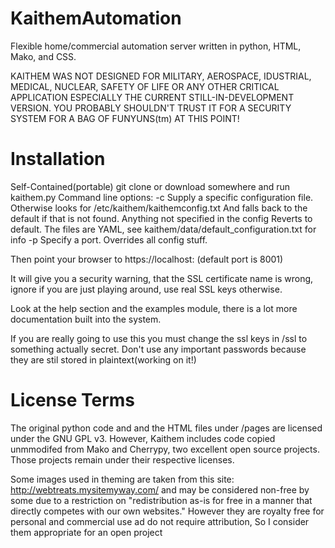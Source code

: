 KaithemAutomation
=================

Flexible home/commercial automation server written in python, HTML, Mako, and CSS.

KAITHEM WAS NOT DESIGNED FOR MILITARY, AEROSPACE, IDUSTRIAL,
MEDICAL, NUCLEAR, SAFETY OF LIFE OR ANY OTHER CRITICAL APPLICATION
ESPECIALLY THE CURRENT STILL-IN-DEVELOPMENT VERSION. YOU PROBABLY SHOULDN'T TRUST IT FOR
A SECURITY SYSTEM FOR A BAG OF FUNYUNS(tm) AT THIS POINT! 

Installation
============
Self-Contained(portable)
git clone or download somewhere and run kaithem.py
Command line options:
    -c
        Supply a specific configuration file. Otherwise looks for /etc/kaithem/kaithemconfig.txt
        And falls back to the default if that is not found. Anything not specified in the config
        Reverts to default. The files are YAML, see kaithem/data/default_configuration.txt for info
    -p
        Specify a port. Overrides all config stuff.


Then point your browser to https://localhost:<yourport> (default port is 8001)


It will give you a security warning, that the SSL certificate name is wrong,
ignore if you are just playing around, use real SSL keys otherwise.

Look at the help section and the examples module, there is a lot more documentation built into the system.


If you are really going to use this you must change the ssl keys in /ssl to something actually secret.
Don't use any important passwords because they are stil stored in plaintext(working on it!)

License Terms
=============
The original python code and and the HTML files under /pages are licensed under the GNU GPL v3.
However, Kaithem includes code copied unmmodifed from Mako and Cherrypy, two excellent open source projects.
Those projects remain under their respective licenses.

Some images used in theming are taken from this site: http://webtreats.mysitemyway.com/ and may be considered non-free
by some due to a restriction on "redistribution as-is for free in a manner that directly competes with our own websites."
However they are royalty free for personal and commercial use ad do not require attribution, So I consider them appropriate
for an open project

